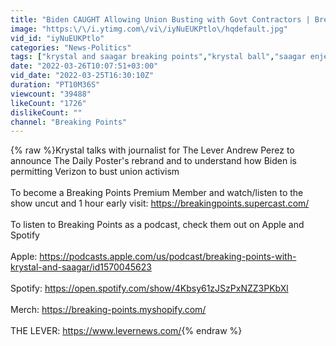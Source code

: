 ```yaml
---
title: "Biden CAUGHT Allowing Union Busting with Govt Contractors | Breaking Points with Krystal and Saagar"
image: "https:\/\/i.ytimg.com\/vi\/iyNuEUKPtlo\/hqdefault.jpg"
vid_id: "iyNuEUKPtlo"
categories: "News-Politics"
tags: ["krystal and saagar breaking points","krystal ball","saagar enjeti"]
date: "2022-03-26T10:07:51+03:00"
vid_date: "2022-03-25T16:30:10Z"
duration: "PT10M36S"
viewcount: "39488"
likeCount: "1726"
dislikeCount: ""
channel: "Breaking Points"
---
```

{% raw %}Krystal talks with journalist for The Lever Andrew Perez to announce The Daily Poster's rebrand and to understand how Biden is permitting Verizon to bust union activism<br /><br />To become a Breaking Points Premium Member and watch/listen to the show uncut and 1 hour early visit: <a rel="nofollow" target="blank" href="https://breakingpoints.supercast.com/">https://breakingpoints.supercast.com/</a><br /><br />To listen to Breaking Points as a podcast, check them out on Apple and Spotify<br /><br />Apple: <a rel="nofollow" target="blank" href="https://podcasts.apple.com/us/podcast/breaking-points-with-krystal-and-saagar/id1570045623">https://podcasts.apple.com/us/podcast/breaking-points-with-krystal-and-saagar/id1570045623</a> <br /><br />Spotify: <a rel="nofollow" target="blank" href="https://open.spotify.com/show/4Kbsy61zJSzPxNZZ3PKbXl">https://open.spotify.com/show/4Kbsy61zJSzPxNZZ3PKbXl</a> <br /><br />Merch: <a rel="nofollow" target="blank" href="https://breaking-points.myshopify.com/">https://breaking-points.myshopify.com/</a><br /><br />THE LEVER: <a rel="nofollow" target="blank" href="https://www.levernews.com/">https://www.levernews.com/</a>{% endraw %}

